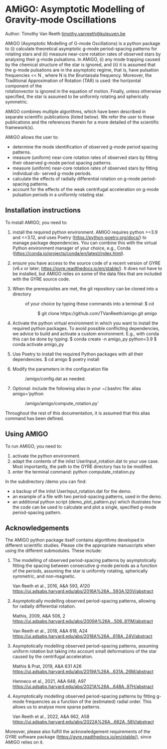 AMiGO: Asymptotic Modelling of Gravity-mode Oscillations
========================================================

Author: Timothy Van Reeth
        timothy.vanreeth@kuleuven.be

AMiGO (Asymptotic Modelling of G-mode Oscillations) is a python package to (i) calculate
 theoretical asymptotic g-mode period-spacing patterns for rotating stars and (ii)
measure near-core rotation rates of observed stars by analysing their g-mode pulsations.
In AMiGO, (i) any mode trapping caused by the chemical structure of the star is ignored,
and (ii) it is assumed that the g-mode pulsations are in the asymptotic regime, that is, 
have pulsation frequencies << N , where N is the Bruntaisala frequency. Moreover,
the Traditional Approximation of Rotation (TAR) is used: the horizontal component of the  
rotationvector is ignored in the equation of motion. Finally, unless otherwise specified,
the star is assumed to be uniformly rotating and spherically symmetric.

AMiGO combines multiple algorithms, which have been described in separate scientific
publications (listed below). We refer the user to these publications and the
references therein for a more detailed of the scientific framework(s).

AMiGO allows the user to:
* determine the mode identification of observed g-mode period spacing patterns.
* measure (uniform) near-core rotation rates of observed stars by fitting their observed
g-mode period spacing patterns.
* measure (uniform) near-core rotation rates of observed stars by fitting individual ob-
served g-mode periods.
* calculate the effects of radially differential rotation on g-mode period-spacing patterns.
* account for the effects of the weak centrifugal acceleration on g-mode pulsation periods
in a uniformly rotating star.


Installation instructions
-------------------------

To install AMIGO, you need to:
1. install the required python environment. AMIGO requires python >=3.9 and 
   <=3.12, and uses Poetry (https://python-poetry.org/docs/) to manage package 
   dependencies. You can combine this with the virtual Python environment manager of your
   choice, e.g., Conda (https://conda.io/projects/conda/en/latest/index.html).

2. ensure you have access to the source code of a recent version of GYRE 
   (v6.x or later; https://gyre.readthedocs.io/en/stable/). It does not have to
   be installed, but AMIGO relies on some of the data files that are included 
   with the GYRE source code.
   
3. When the prerequisites are met, the git repository can be cloned into a directory
   <dir> of your choice by typing these commands into a terminal:
           $ cd <dir>
           $ git clone https://github.com/TVanReeth/amigo.git amigo
        
4. Activate the python virtual environment in which you want to install the required
   python packages. To avoid possible conflicting dependencies, we advice to build and
   activate a custom environment. E.g., with conda this can be done by typing:
        $ conda create -n amigo_py python=3.9
        $ conda activate amigo_py
   
5. Use Poetry to install the required Python packages with all their dependencies.
        $ cd amigo
        $ poetry install
   
6. Modify the parameters in the configuration file <dir>/amigo/config.dat as needed.

7. Optional: include the following alias in your ~/.bashrc file:
        alias amigo=’python <dir>/amigo/amigo/compute_rotation.py’

Throughout the rest of this documentation, it is assumed that this alias command has
been defined.


Using AMIGO
-----------

To run AMIGO, you need to:
1. activate the python environment.
2. adapt the contents of the inlist UserInput_rotation.dat to your use case. 
   Most importantly, the path to the GYRE directory has to be modified.
3. enter the terminal command: 
       python computate_rotation.py

In the subdirectory /demo you can find:
- a backup of the inlist UserInput_rotation.dat for the demo.
- an example of a file with two period-spacing patterns, used in the demo.
- an additional python script (demo_plot_pattern.py) which illustrates how the 
  code can be used to calculate and plot a single, specified g-mode 
  period-spacing pattern.


Acknowledgements
----------------

The AMIGO python package itself contains algorithms developed in different 
scientific studies. Please cite the appropriate manuscripts when using the 
different submodules. These include:

1. The modelling of observed period-spacing patterns by asymptotically fitting 
   the spacing between consecutive g-mode periods as a function of the periods,
   assuming the star is uniformly rotating, spherically symmetric, and 
   non-magnetic.
   
   Van Reeth et al., 2016, A&A 593, A120
   https://ui.adsabs.harvard.edu/abs/2016A%26A...593A.120V/abstract

2. Asymptotically modelling observed period-spacing patterns, allowing for 
   radially differential rotation.
   
   Mathis, 2009, A&A 506, 2
   https://ui.adsabs.harvard.edu/abs/2009A%26A...506..811M/abstract
   
   Van Reeth et al., 2018, A&A 618, A24
   https://ui.adsabs.harvard.edu/abs/2018A%26A...618A..24V/abstract

3. Asymptotically modelling observed period-spacing patterns, assuming uniform 
   rotation but taking into account small deformations of the star caused by 
   the centrifugal acceleration.
   
   Mathis & Prat, 2019, A&A 631 A26
   https://ui.adsabs.harvard.edu/abs/2019A%26A...631A..26M/abstract 
   
   Henneco et al., 2021, A&A 648, A97
   https://ui.adsabs.harvard.edu/abs/2021A%26A...648A..97H/abstract

4. Asymptotically modelling observed period-spacing patterns by fitting g-mode
   frequencies as a function of the (estimated) radial order. This allows us to
   analyse more sparse patterns.
   
   Van Reeth et al., 2022, A&A 662, A58 
   https://ui.adsabs.harvard.edu/abs/2022A%26A...662A..58V/abstract

Moreover, please also fulfill the acknowledgement requirements of the GYRE
software package (https://gyre.readthedocs.io/en/stable/), since AMIGO relies
on it.
